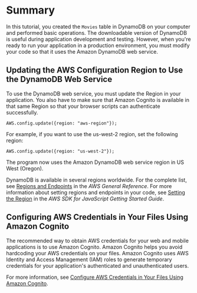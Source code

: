 # Summary<a name="GettingStarted.Js.Summary"></a>

In this tutorial, you created the `Movies` table in DynamoDB on your computer and performed basic operations\. The downloadable version of DynamoDB is useful during application development and testing\. However, when you're ready to run your application in a production environment, you must modify your code so that it uses the Amazon DynamoDB web service\. 

## Updating the AWS Configuration Region to Use the DynamoDB Web Service<a name="GettingStarted.Js.Summary.MovingToDDB"></a>

To use the DynamoDB web service, you must update the Region in your application\. You also have to make sure that Amazon Cognito is available in that same Region so that your browser scripts can authenticate successfully\.

```
AWS.config.update({region: "aws-region"});
```

For example, if you want to use the us\-west\-2 region, set the following region:

```
AWS.config.update({region: "us-west-2"});
```

The program now uses the Amazon DynamoDB web service region in US West \(Oregon\)\. 

DynamoDB is available in several regions worldwide\. For the complete list, see [Regions and Endpoints](http://docs.aws.amazon.com/general/latest/gr/rande.html) in the *AWS General Reference*\. For more information about setting regions and endpoints in your code, see [Setting the Region](http://docs.aws.amazon.com/sdk-for-javascript/v2/developer-guide/setting-region.html) in the *AWS SDK for JavaScript Getting Started Guide*\.

## Configuring AWS Credentials in Your Files Using Amazon Cognito<a name="GettingStarted.Js.Conf.Credentials"></a>

 The recommended way to obtain AWS credentials for your web and mobile applications is to use Amazon Cognito\. Amazon Cognito helps you avoid hardcoding your AWS credentials on your files\. Amazon Cognito uses AWS Identity and Access Management \(IAM\) roles to generate temporary credentials for your application's authenticated and unauthenticated users\.

 For more information, see [Configure AWS Credentials in Your Files Using Amazon Cognito](Cognito.Credentials.md)\.